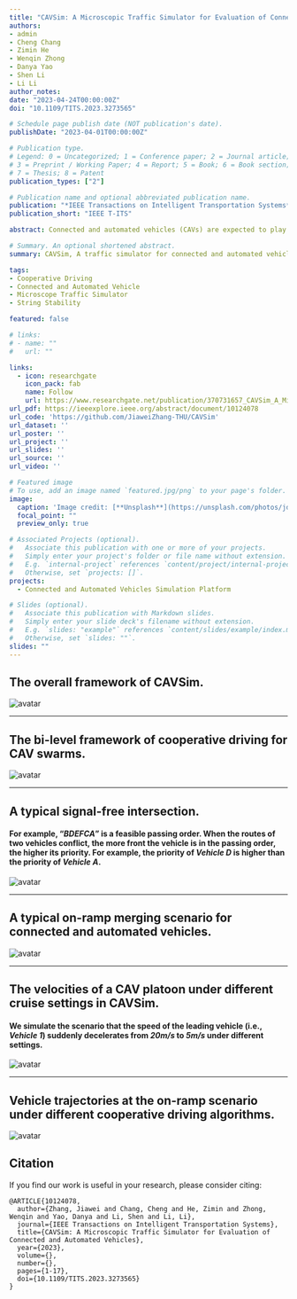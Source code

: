 ```yaml
---
title: "CAVSim: A Microscopic Traffic Simulator for Evaluation of Connected and Automated Vehicles"
authors:
- admin
- Cheng Chang
- Zimin He
- Wenqin Zhong
- Danya Yao
- Shen Li
- Li Li
author_notes:
date: "2023-04-24T00:00:00Z"
doi: "10.1109/TITS.2023.3273565"

# Schedule page publish date (NOT publication's date).
publishDate: "2023-04-01T00:00:00Z"

# Publication type.
# Legend: 0 = Uncategorized; 1 = Conference paper; 2 = Journal article;
# 3 = Preprint / Working Paper; 4 = Report; 5 = Book; 6 = Book section;
# 7 = Thesis; 8 = Patent
publication_types: ["2"]

# Publication name and optional abbreviated publication name.
publication: "*IEEE Transactions on Intelligent Transportation Systems*"
publication_short: "IEEE T-ITS"

abstract: Connected and automated vehicles (CAVs) are expected to play a vital role in the emerging intelligent transportation system. In recent years, researchers have proposed various cooperative driving methods for CAVs, and there is an urgent need for a generic and unified traffic simulator to simulate and evaluate these methods. However, traditional traffic simulators have two critical deficiencies for CAV simulation needs, 1) the planning and dynamical modeling of vehicles in traditional simulators are based on a feedback mode, which is incompatible with the feed-forward decision and planning that CAVs commonly adopt; 2) the traditional simulators cannot provide typical traffic scenarios and corresponding standardized algorithms for multi-CAV cooperative driving. In this paper, we introduce CAVSim, a novel microscopic traffic simulator for CAVs, to address these deficiencies. CAVSim is developed modularly according to the emerging technology of the CAV environment, emphasizes feed-forward decision and planning for CAVs, and highlights the cooperative decision and planning components in the CAV environment. CAVSim incorporates rich and typical traffic scenarios and provides standardized cooperative driving algorithms and comparable performance metrics for multi-CAV cooperative driving. With CAVSim, researchers can conveniently deploy decision, planning, and control methods for CAVs at different levels, evaluate their performance, compare them with the standardized algorithms incorporated in CAVSim, and even further explore their impact on traffic flow. As a unified platform for CAVs, CAVSim can facilitate the studies on CAVs and promote the advancement of methods and techniques for CAVs.

# Summary. An optional shortened abstract.
summary: CAVSim, A traffic simulator for connected and automated vehicles (CAVs).

tags:
- Cooperative Driving
- Connected and Automated Vehicle
- Microscope Traffic Simulator
- String Stability

featured: false

# links:
# - name: ""
#   url: ""

links:
  - icon: researchgate
    icon_pack: fab
    name: Follow
    url: https://www.researchgate.net/publication/370731657_CAVSim_A_Microscopic_Traffic_Simulator_for_Evaluation_of_Connected_and_Automated_Vehicles
url_pdf: https://ieeexplore.ieee.org/abstract/document/10124078
url_code: 'https://github.com/JiaweiZhang-THU/CAVSim'
url_dataset: ''
url_poster: ''
url_project: ''
url_slides: ''
url_source: ''
url_video: ''

# Featured image
# To use, add an image named `featured.jpg/png` to your page's folder. 
image:
  caption: 'Image credit: [**Unsplash**](https://unsplash.com/photos/jdD8gXaTZsc)'
  focal_point: ""
  preview_only: true

# Associated Projects (optional).
#   Associate this publication with one or more of your projects.
#   Simply enter your project's folder or file name without extension.
#   E.g. `internal-project` references `content/project/internal-project/index.md`.
#   Otherwise, set `projects: []`.
projects:
  - Connected and Automated Vehicles Simulation Platform

# Slides (optional).
#   Associate this publication with Markdown slides.
#   Simply enter your slide deck's filename without extension.
#   E.g. `slides: "example"` references `content/slides/example/index.md`.
#   Otherwise, set `slides: ""`.
slides: ""
---
```


## The overall framework of CAVSim.
![avatar](./Fig_2.jpg)

---
## The bi-level framework of cooperative driving for CAV swarms. 
![avatar](./Fig_4.jpg)

---
##  A typical signal-free intersection. 
#### For example, “*BDEFCA*” is a feasible passing order. When the routes of two vehicles conflict, the more  front the vehicle is in the passing order, the higher its priority. For example, the priority of *Vehicle D* is higher than the priority of *Vehicle A*.

![avatar](./Fig_5.jpg)

---
##  A typical on-ramp merging scenario for connected and automated vehicles.
![avatar](./Fig_6.jpg)

---
## The velocities of a CAV platoon under different cruise settings in CAVSim.
#### We simulate the scenario that the speed of the leading vehicle (i.e., *Vehicle 1*) suddenly decelerates from *20m/s* to *5m/s* under different settings.
![avatar](./Fig_7.jpg)

---
##  Vehicle trajectories at the on-ramp scenario under different cooperative driving algorithms.
![avatar](./Fig_14.jpg)





## Citation
If you find our work is useful in your research, please consider citing:
```
@ARTICLE{10124078,
  author={Zhang, Jiawei and Chang, Cheng and He, Zimin and Zhong, Wenqin and Yao, Danya and Li, Shen and Li, Li},
  journal={IEEE Transactions on Intelligent Transportation Systems}, 
  title={CAVSim: A Microscopic Traffic Simulator for Evaluation of Connected and Automated Vehicles}, 
  year={2023},
  volume={},
  number={},
  pages={1-17},
  doi={10.1109/TITS.2023.3273565}
}
```

